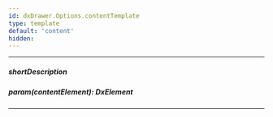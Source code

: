 ```yaml
---
id: dxDrawer.Options.contentTemplate
type: template
default: 'content'
hidden: 
---
```

---
##### shortDescription

##### param(contentElement): DxElement

---
